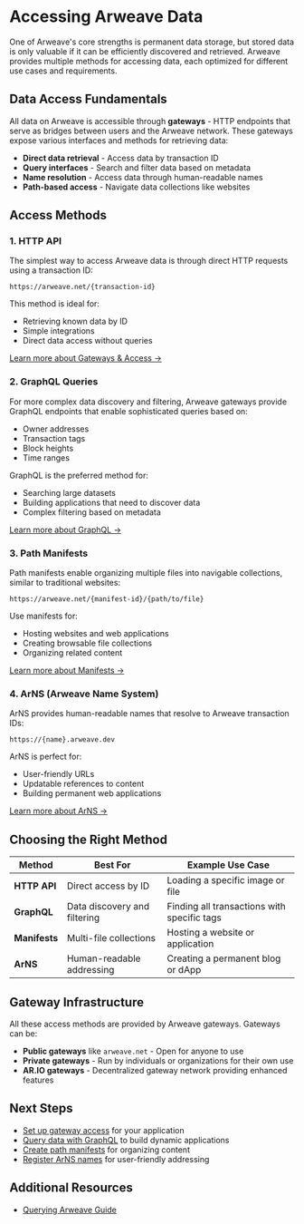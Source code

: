 # Accessing Arweave Data

One of Arweave's core strengths is permanent data storage, but stored data is only valuable if it can be efficiently discovered and retrieved. Arweave provides multiple methods for accessing data, each optimized for different use cases and requirements.

## Data Access Fundamentals

All data on Arweave is accessible through **gateways** - HTTP endpoints that serve as bridges between users and the Arweave network. These gateways expose various interfaces and methods for retrieving data:

- **Direct data retrieval** - Access data by transaction ID
- **Query interfaces** - Search and filter data based on metadata
- **Name resolution** - Access data through human-readable names
- **Path-based access** - Navigate data collections like websites

## Access Methods

### 1. HTTP API
The simplest way to access Arweave data is through direct HTTP requests using a transaction ID:

```
https://arweave.net/{transaction-id}
```

This method is ideal for:
- Retrieving known data by ID
- Simple integrations
- Direct data access without queries

[Learn more about Gateways & Access →](./gateways.md)

### 2. GraphQL Queries
For more complex data discovery and filtering, Arweave gateways provide GraphQL endpoints that enable sophisticated queries based on:
- Owner addresses
- Transaction tags
- Block heights
- Time ranges

GraphQL is the preferred method for:
- Searching large datasets
- Building applications that need to discover data
- Complex filtering based on metadata

[Learn more about GraphQL →](./graphql.md)

### 3. Path Manifests
Path manifests enable organizing multiple files into navigable collections, similar to traditional websites:

```
https://arweave.net/{manifest-id}/{path/to/file}
```

Use manifests for:
- Hosting websites and web applications
- Creating browsable file collections
- Organizing related content

[Learn more about Manifests →](./manifests.md)

### 4. ArNS (Arweave Name System)
ArNS provides human-readable names that resolve to Arweave transaction IDs:

```
https://{name}.arweave.dev
```

ArNS is perfect for:
- User-friendly URLs
- Updatable references to content
- Building permanent web applications

[Learn more about ArNS →](./arns.md)

## Choosing the Right Method

| Method | Best For | Example Use Case |
|--------|----------|------------------|
| **HTTP API** | Direct access by ID | Loading a specific image or file |
| **GraphQL** | Data discovery and filtering | Finding all transactions with specific tags |
| **Manifests** | Multi-file collections | Hosting a website or application |
| **ArNS** | Human-readable addressing | Creating a permanent blog or dApp |

## Gateway Infrastructure

All these access methods are provided by Arweave gateways. Gateways can be:

- **Public gateways** like `arweave.net` - Open for anyone to use
- **Private gateways** - Run by individuals or organizations for their own use
- **AR.IO gateways** - Decentralized gateway network providing enhanced features

## Next Steps

- [Set up gateway access](./gateways.md) for your application
- [Query data with GraphQL](./graphql.md) to build dynamic applications
- [Create path manifests](./manifests.md) for organizing content
- [Register ArNS names](./arns.md) for user-friendly addressing

## Additional Resources

- [Querying Arweave Guide](../../tooling/querying-arweave.md)